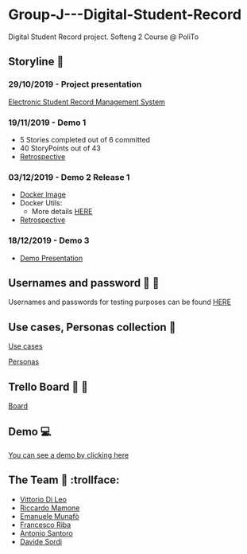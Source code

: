 # Group-J---Digital-Student-Record

Digital Student Record project. Softeng 2 Course @ PoliTo

## Storyline :triangular_flag_on_post:

### 29/10/2019 - Project presentation

[Electronic Student Record Management System](https://softeng.polito.it/courses/SE2/ESRMS.pdf)

### 19/11/2019 - Demo 1

- 5 Stories completed out of 6 committed
- 40 StoryPoints out of 43
- [Retrospective](https://docs.google.com/presentation/d/1rePNnXa-uKxZ5X8VvkPPjaG4cFXc6gZvnldOUE48JQI/edit?usp=sharing)

### 03/12/2019 - Demo 2 Release 1
- [Docker Image](https://hub.docker.com/repository/docker/se2polito/team-j)
- Docker Utils: 
    - More details [HERE](/docker-utils/v2.0/README.md)
- [Retrospective](https://docs.google.com/presentation/d/1NI0G7q5EtTMxp0J2yLQ2h8HVPYKR-rp4ryxRS_Cq3Sg/edit?usp=sharing)

### 18/12/2019 - Demo 3
- [Demo Presentation](https://docs.google.com/presentation/d/1mYpHOuHszI1RCIgmFtCQi7HUHWXRIhvTGOUo9idcpuw/edit?usp=sharing)

## Usernames and password :e-mail: :paperclip:
Usernames and passwords for testing purposes can be found [HERE](USERNAMES.md)

## Use cases, Personas collection :memo:

[Use cases](/UseCases/)

[Personas](Personas/)

## Trello Board :memo: :pushpin:

[Board](https://trello.com/b/R01iRsVf)

## Demo :computer:

[You can see a demo by clicking here](http://softeng2.my.to)

## The Team :busts_in_silhouette: :trollface:

- [Vittorio Di Leo](https://github.com/VittorioDiLeo)
- [Riccardo Mamone](https://github.com/mmrichi)
- [Emanuele Munafò](https://github.com/Emmunaf)
- [Francesco Riba](https://github.com/Frenky95)
- [Antonio Santoro](https://github.com/anphetamina)
- [Davide Sordi](https://github.com/sordinho)
